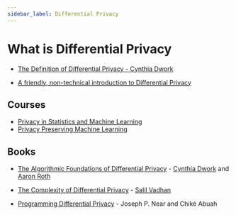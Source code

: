 ```yaml
---
sidebar_label: Differential Privacy
---
```


# What is Differential Privacy

- [The Definition of Differential Privacy - Cynthia Dwork](https://youtu.be/lg-VhHlztqo)

- [A friendly, non-technical introduction to Differential Privacy](https://desfontain.es/privacy/friendly-intro-to-differential-privacy.html)

## Courses

- [Privacy in Statistics and Machine Learning](https://dpcourse.github.io/)
- [Privacy Preserving Machine Learning](http://researchers.lille.inria.fr/abellet/teaching/private_machine_learning_course.html)

## Books

- [The Algorithmic Foundations of Differential Privacy](https://www.cis.upenn.edu/~aaroth/Papers/privacybook.pdf) - [Cynthia Dwork](https://www.microsoft.com/en-us/research/people/dwork/) and [Aaron Roth](https://www.cis.upenn.edu/~aaroth/)

- [The Complexity of Differential Privacy](https://privacytools.seas.harvard.edu/files/privacytools/files/complexityprivacy_1.pdf) - [Salil Vadhan](https://salil.seas.harvard.edu/)

- [Programming Differential Privacy](https://programming-dp.com/index.html) - Joseph P. Near and Chiké Abuah